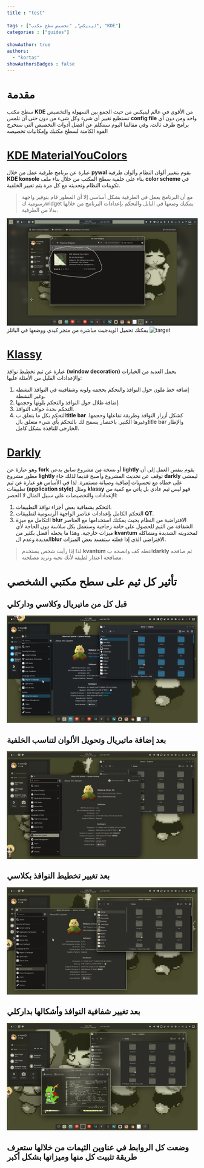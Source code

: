 ```yaml
---
title : "test"

tags : ["لينيكس", "تخصيص سطح مكتب", "KDE"]
categories : ["guides"]

showAuthor: true
authors:
  - "kortas"
showAuthorsBadges : false 
---
```


# مقدمة
سطح مكتب **KDE** من الأقوى في عالم لينيكس من حيث الجمع بين السهولة والتخصيص تستطيع تغيير أي شيء وكل شيء من دون حتى أن تلمس **config file**  واحد ومن دون أي برامج طرف ثالث. وفي مقالتنا اليوم سنتكلم عن أفضل أدوات التخصيص التي ستخرج القوة الكامنة لسطح مكتبك وإمكانيات تخصيصه

# [KDE MaterialYouColors](https://github.com/luisbocanegra/kde-material-you-colors)
عبارة عن برنامج طرفية  عمل من خلال **pywal** يقوم بتغيير ألوان النظام وألوان طرفية **KDE konsole** بناء على خلفية سطح المكتب من خلال بناء ملف **color scheme** في تكوينات النظام وتحديثه مع كل مرة يتم تغيير الخلفية.

>مع أن البرنامج يعمل في الطرفية بشكل أساسي إلا أن المطور قام بتوفير واجهة رسومية كwidget يمكنك وضعها في البانل والتحكم بإعدادات البرنامج من خلالها بدلا من الطرفية.

![target](img/kde-screen.png)
يمكنك تحميل الويدجيت مباشرة من متجر كيدي ووضعها في البانلز
![target](img/colors.gif)

# [Klassy](https://github.com/paulmcauley/klassy)
عبارة عن ثيم تخطيط نوافذ **(window decoration)** يحمل العديد من الخيارات والإعدادات القليل من الأمثلة عليها:
1. إضافة خط ملون حول النوافذ والتحكم بحجمه ولونه وشفافيته في النوافذ النشطة وغير النشطة.
2. إضافة ظلال حول النوافذ والتحكم بلونها وحجمها.
3. التحكم بحدة حواف النوافذ.
4. التحكم بكل ما يتعلق ب**title bar** كشكل أزرار النوافذ وطريقة تفاعلها وحجمها.
 وغيرها الكثير. باختصار يسمح لك بالتحكم بأي شيء متعلق بالtitle bar والإطار الخارجي للنافذة بشكل كامل.

# [Darkly](https://github.com/Bali10050/Darkly)
وهو عبارة عن **fork** أو نسخة من مشروع سابق يدعى **lightly** يقوم بنفس العمل إلى أن مطور مشروع **lightly** توقف عن تحديث المشروع وأصبح قديما لذلك جاء **darkly** ليمشي على خطاه مع تحسينات إضافية وصيانة مستمرة.
لذا في الأساس هو عبارة عن ثيم تطبيقات **(application style)** ومثل **klassy** فهو ليس ثيم عادي بل يأتي مع كمية من الإعدادات والتخصيصات على سبيل المثال لا الحصر:
1. التحكم بشفافية بعض أجزاء نوافذ التطبيقات.
2. التحكم الكامل بإعدادات عناصر الواجهة الرسومية لتطبيقات **QT**.
3.  التكامل مع ميزة **blur** الافتراضية من النظام بحيث يمكنك استخدامها مع العناصر الشفافة من الثيم للحصول على خامة زجاجية وستعمل بكل سلاسة دون الحاجة لأي ميزات خارجية.
وهذا ما يجعله أفضل بكثير من **kvantum** لمحدويته الشديدة ومشاكله العديدة وعدم ال**blur** الافتراضي الذي إذا فعلته ستفسد بعض الميزات.

>لذا إذا رأيت شخص يستخدم **kvantum** اعطه كف وانصحه ب**darkly** ثم صافحه مصافحة اعتذار لطيفة لأنك تحبه وتريد مصلحته.

# تأثير كل ثيم على سطح مكتبي الشخصي
## قبل كل من ماتيريال وكلاسي وداركلي
![target](img/0.png)
## بعد إضافة ماتيريال وتحويل الألوان لتناسب الخلفية
![target](img/1.png)
## بعد تغيير تخطيط النوافذ بكلاسي
![target](img/2.png)
## بعد تغيير شفافية النوافذ وأشكالها بداركلي

![target](img/3.png)

## وضعت كل الروابط في عناوين الثيمات  من خلالها ستعرف طريقة تثبيت كل منها وميزاتها بشكل أكبر
